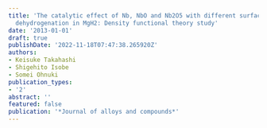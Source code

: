 ```yaml
---
title: 'The catalytic effect of Nb, NbO and Nb2O5 with different surface planes on
  dehydrogenation in MgH2: Density functional theory study'
date: '2013-01-01'
draft: true
publishDate: '2022-11-18T07:47:38.265920Z'
authors:
- Keisuke Takahashi
- Shigehito Isobe
- Somei Ohnuki
publication_types:
- '2'
abstract: ''
featured: false
publication: '*Journal of alloys and compounds*'
---
```


